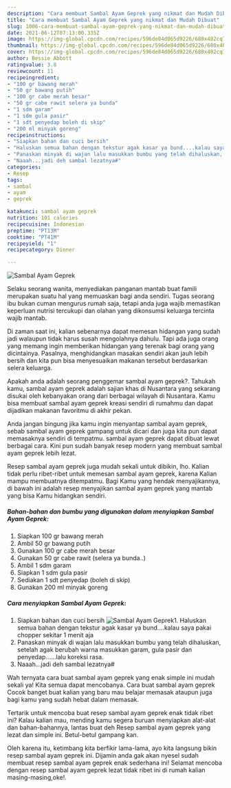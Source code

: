```yaml
---
description: "Cara membuat Sambal Ayam Geprek yang nikmat dan Mudah Dibuat"
title: "Cara membuat Sambal Ayam Geprek yang nikmat dan Mudah Dibuat"
slug: 1006-cara-membuat-sambal-ayam-geprek-yang-nikmat-dan-mudah-dibuat
date: 2021-06-12T07:13:00.335Z
image: https://img-global.cpcdn.com/recipes/596de84d065d9226/680x482cq70/sambal-ayam-geprek-foto-resep-utama.jpg
thumbnail: https://img-global.cpcdn.com/recipes/596de84d065d9226/680x482cq70/sambal-ayam-geprek-foto-resep-utama.jpg
cover: https://img-global.cpcdn.com/recipes/596de84d065d9226/680x482cq70/sambal-ayam-geprek-foto-resep-utama.jpg
author: Bessie Abbott
ratingvalue: 3.8
reviewcount: 11
recipeingredient:
- "100 gr bawang merah"
- "50 gr bawang putih"
- "100 gr cabe merah besar"
- "50 gr cabe rawit selera ya bunda"
- "1 sdm garam"
- "1 sdm gula pasir"
- "1 sdt penyedap boleh di skip"
- "200 ml minyak goreng"
recipeinstructions:
- "Siapkan bahan dan cuci bersih"
- "Haluskan semua bahan dengan tekstur agak kasar ya bund....kalau saya pakai chopper sekitar 1 menit aja"
- "Panaskan minyak di wajan lalu masukkan bumbu yang telah dihaluskan, setelah agak berubah warna masukkan garam, gula pasir dan penyedap......lalu koreksi rasa."
- "Naaah...jadi deh sambal lezatnya#"
categories:
- Resep
tags:
- sambal
- ayam
- geprek

katakunci: sambal ayam geprek 
nutrition: 101 calories
recipecuisine: Indonesian
preptime: "PT13M"
cooktime: "PT41M"
recipeyield: "1"
recipecategory: Dinner

---
```



![Sambal Ayam Geprek](https://img-global.cpcdn.com/recipes/596de84d065d9226/680x482cq70/sambal-ayam-geprek-foto-resep-utama.jpg)

Selaku seorang wanita, menyediakan panganan mantab buat famili merupakan suatu hal yang memuaskan bagi anda sendiri. Tugas seorang ibu bukan cuman mengurus rumah saja, tetapi anda juga wajib memastikan keperluan nutrisi tercukupi dan olahan yang dikonsumsi keluarga tercinta wajib mantab.

Di zaman  saat ini, kalian sebenarnya dapat memesan hidangan yang sudah jadi walaupun tidak harus susah mengolahnya dahulu. Tapi ada juga orang yang memang ingin memberikan hidangan yang terenak bagi orang yang dicintainya. Pasalnya, menghidangkan masakan sendiri akan jauh lebih bersih dan kita pun bisa menyesuaikan makanan tersebut berdasarkan selera keluarga. 



Apakah anda adalah seorang penggemar sambal ayam geprek?. Tahukah kamu, sambal ayam geprek adalah sajian khas di Nusantara yang sekarang disukai oleh kebanyakan orang dari berbagai wilayah di Nusantara. Kamu bisa membuat sambal ayam geprek kreasi sendiri di rumahmu dan dapat dijadikan makanan favoritmu di akhir pekan.

Anda jangan bingung jika kamu ingin menyantap sambal ayam geprek, sebab sambal ayam geprek gampang untuk dicari dan juga kita pun dapat memasaknya sendiri di tempatmu. sambal ayam geprek dapat dibuat lewat berbagai cara. Kini pun sudah banyak resep modern yang membuat sambal ayam geprek lebih lezat.

Resep sambal ayam geprek juga mudah sekali untuk dibikin, lho. Kalian tidak perlu ribet-ribet untuk memesan sambal ayam geprek, karena Kalian mampu membuatnya ditempatmu. Bagi Kamu yang hendak menyajikannya, di bawah ini adalah resep menyajikan sambal ayam geprek yang mantab yang bisa Kamu hidangkan sendiri.

<!--inarticleads1-->

##### Bahan-bahan dan bumbu yang digunakan dalam menyiapkan Sambal Ayam Geprek:

1. Siapkan 100 gr bawang merah
1. Ambil 50 gr bawang putih
1. Gunakan 100 gr cabe merah besar
1. Gunakan 50 gr cabe rawit (selera ya bunda..)
1. Ambil 1 sdm garam
1. Siapkan 1 sdm gula pasir
1. Sediakan 1 sdt penyedap (boleh di skip)
1. Gunakan 200 ml minyak goreng




<!--inarticleads2-->

##### Cara menyiapkan Sambal Ayam Geprek:

1. Siapkan bahan dan cuci bersih
<img src="https://img-global.cpcdn.com/steps/be9c3f5cda02d0da/160x128cq70/sambal-ayam-geprek-langkah-memasak-1-foto.jpg" alt="Sambal Ayam Geprek">1. Haluskan semua bahan dengan tekstur agak kasar ya bund....kalau saya pakai chopper sekitar 1 menit aja
1. Panaskan minyak di wajan lalu masukkan bumbu yang telah dihaluskan, setelah agak berubah warna masukkan garam, gula pasir dan penyedap......lalu koreksi rasa.
1. Naaah...jadi deh sambal lezatnya#




Wah ternyata cara buat sambal ayam geprek yang enak simple ini mudah sekali ya! Kita semua dapat mencobanya. Cara buat sambal ayam geprek Cocok banget buat kalian yang baru mau belajar memasak ataupun juga bagi kamu yang sudah hebat dalam memasak.

Tertarik untuk mencoba buat resep sambal ayam geprek enak tidak ribet ini? Kalau kalian mau, mending kamu segera buruan menyiapkan alat-alat dan bahan-bahannya, lantas buat deh Resep sambal ayam geprek yang lezat dan simple ini. Betul-betul gampang kan. 

Oleh karena itu, ketimbang kita berfikir lama-lama, ayo kita langsung bikin resep sambal ayam geprek ini. Dijamin anda gak akan nyesel sudah membuat resep sambal ayam geprek enak sederhana ini! Selamat mencoba dengan resep sambal ayam geprek lezat tidak ribet ini di rumah kalian masing-masing,oke!.

